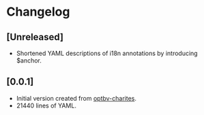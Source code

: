 # Changelog

## [Unreleased]
- Shortened YAML descriptions of i18n annotations by introducing $anchor.

## [0.0.1]
- Initial version created from [optbv-charites](https://github.com/optgeo/optbv-charites).
- 21440 lines of YAML.
